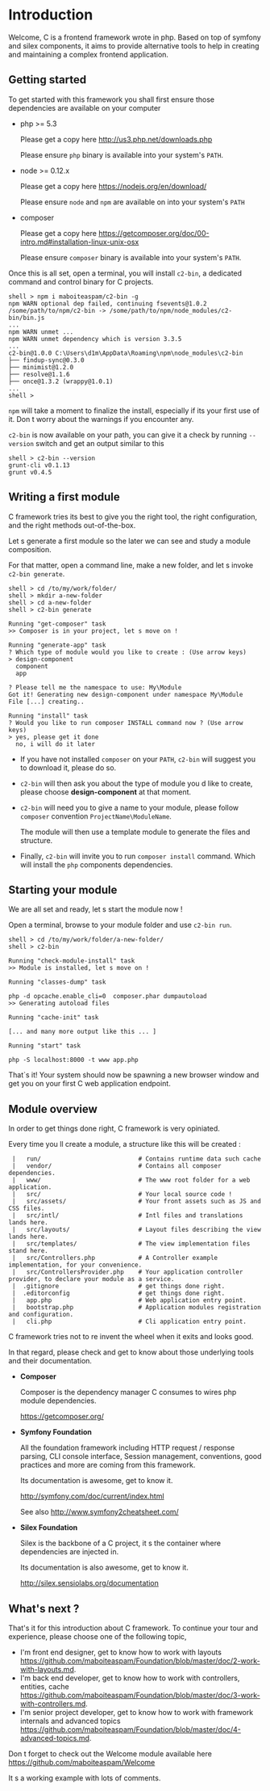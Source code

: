 # Introduction

Welcome, C is a frontend framework wrote in php.
Based on top of symfony and silex components, it aims to provide
alternative tools to help in creating and maintaining a complex frontend application.

## Getting started

To get started with this framework you shall first ensure those dependencies are available on your computer

- php >= 5.3

    Please get a copy here http://us3.php.net/downloads.php

    Please ensure `php` binary is available into your system's `PATH`.

- node >= 0.12.x

    Please get a copy here https://nodejs.org/en/download/

    Please ensure `node` and `npm` are available on into your system's `PATH`

- composer

    Please get a copy here https://getcomposer.org/doc/00-intro.md#installation-linux-unix-osx

    Please ensure `composer` binary is available into your system's `PATH`.

Once this is all set, open a terminal, you will install `c2-bin`, a dedicated command and control binary for C projects.

```
shell > npm i maboiteaspam/c2-bin -g
npm WARN optional dep failed, continuing fsevents@1.0.2
/some/path/to/npm/c2-bin -> /some/path/to/npm/node_modules/c2-bin/bin.js
...
npm WARN unmet ...
npm WARN unmet dependency which is version 3.3.5
...
c2-bin@1.0.0 C:\Users\d1m\AppData\Roaming\npm\node_modules\c2-bin
├── findup-sync@0.3.0
├── minimist@1.2.0
├── resolve@1.1.6
├── once@1.3.2 (wrappy@1.0.1)
...
shell >
```

`npm` will take a moment to finalize the install, especially if its your first use of it.
Don t worry about the warnings if you encounter any.

`c2-bin` is now available on your path, you can give it a check by running `--version` switch and get an output similar to this

```
shell > c2-bin --version
grunt-cli v0.1.13
grunt v0.4.5
```

## Writing a first module

C framework tries its best to give you the right tool, the right configuration, and the right methods out-of-the-box.

Let s generate a first module so the later we can see and study a module composition.

For that matter, open a command line, make a new folder, and let s invoke `c2-bin generate`.

```
shell > cd /to/my/work/folder/
shell > mkdir a-new-folder
shell > cd a-new-folder
shell > c2-bin generate

Running "get-composer" task
>> Composer is in your project, let s move on !

Running "generate-app" task
? Which type of module would you like to create : (Use arrow keys)
> design-component
  component
  app

? Please tell me the namespace to use: My\Module
Got it! Generating new design-component under namespace My\Module
File [...] creating..

Running "install" task
? Would you like to run composer INSTALL command now ? (Use arrow keys)
> yes, please get it done
  no, i will do it later
```

- If you have not installed `composer` on your `PATH`, `c2-bin` will suggest you to download it, please do so.

- `c2-bin` will then ask you about the type of module you d like to create,
please choose __design-component__ at that moment.

- `c2-bin` will need you to give a name to your module, please follow `composer` convention `ProjectName\ModuleName`.

    The module will then use a template module to generate the files and structure.

- Finally, `c2-bin` will invite you to run `composer install` command. Which will install the `php` components dependencies.


## Starting your module

We are all set and ready, let s start the module now !

Open a terminal, browse to your module folder and use `c2-bin run`.

```
shell > cd /to/my/work/folder/a-new-folder/
shell > c2-bin

Running "check-module-install" task
>> Module is installed, let s move on !

Running "classes-dump" task

php -d opcache.enable_cli=0  composer.phar dumpautoload
>> Generating autoload files

Running "cache-init" task

[... and many more output like this ... ]

Running "start" task

php -S localhost:8000 -t www app.php
```

That`s it! Your system should now be spawning a new browser window and get you on your first C web application endpoint.


## Module overview

In order to get things done right, C framework is very opiniated.

Every time you ll create a module, a structure like this will be created :

```
 |   run/                           # Contains runtime data such cache
 |   vendor/                        # Contains all composer dependencies.
 |   www/                           # The www root folder for a web application.
 |   src/                           # Your local source code !
 |   src/assets/                    # Your front assets such as JS and CSS files.
 |   src/intl/                      # Intl files and translations lands here.
 |   src/layouts/                   # Layout files describing the view lands here.
 |   src/templates/                 # The view implementation files stand here.
 |   src/Controllers.php            # A Controller example implementation, for your convenience.
 |   src/ControllersProvider.php    # Your application controller provider, to declare your module as a service.
 |  .gitignore                      # get things done right.
 |  .editorconfig                   # get things done right.
 |   app.php                        # Web application entry point.
 |   bootstrap.php                  # Application modules registration and configuration.
 |   cli.php                        # Cli application entry point.
```

C framework tries not to re invent the wheel when it exits and looks good.

In that regard, please check and get to know about those underlying tools and their documentation.

- __Composer__

    Composer is the dependency manager C consumes to wires php module dependencies.

    https://getcomposer.org/

- __Symfony Foundation__

    All the foundation framework including HTTP request / response parsing, CLI console interface, Session management, conventions, good practices and more are coming from this framework.

    Its documentation is awesome, get to know it.

    http://symfony.com/doc/current/index.html

    See also http://www.symfony2cheatsheet.com/

- __Silex Foundation__

    Silex is the backbone of a C project, it s the container where dependencies are injected in.

    Its documentation is also awesome, get to know it.

    http://silex.sensiolabs.org/documentation





## What's next ?

That's it for this introduction about C framework.
To continue your tour and experience, please choose one of the following topic,

- I'm front end designer, get to know how to work with layouts https://github.com/maboiteaspam/Foundation/blob/master/doc/2-work-with-layouts.md.
- I'm back end developer, get to know how to work with controllers, entities, cache https://github.com/maboiteaspam/Foundation/blob/master/doc/3-work-with-controllers.md.
- I'm senior project developer, get to know how to work with framework internals and advanced topics https://github.com/maboiteaspam/Foundation/blob/master/doc/4-advanced-topics.md.

Don t forget to check out the Welcome module available here https://github.com/maboiteaspam/Welcome

It s a working example with lots of comments.

